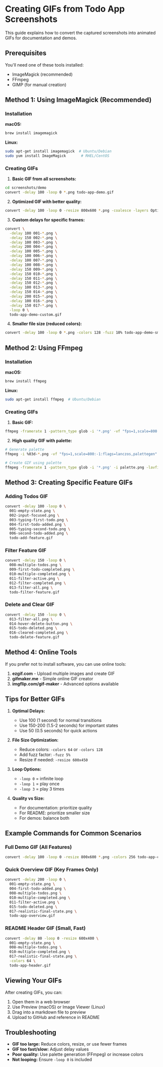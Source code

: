 # Creating GIFs from Todo App Screenshots

This guide explains how to convert the captured screenshots into animated GIFs for documentation and demos.

## Prerequisites

You'll need one of these tools installed:
- ImageMagick (recommended)
- FFmpeg
- GIMP (for manual creation)

## Method 1: Using ImageMagick (Recommended)

### Installation

**macOS:**
```bash
brew install imagemagick
```

**Linux:**
```bash
sudo apt-get install imagemagick  # Ubuntu/Debian
sudo yum install ImageMagick       # RHEL/CentOS
```

### Creating GIFs

1. **Basic GIF from all screenshots:**
```bash
cd screenshots/demo
convert -delay 100 -loop 0 *.png todo-app-demo.gif
```

2. **Optimized GIF with better quality:**
```bash
convert -delay 100 -loop 0 -resize 800x600 *.png -coalesce -layers OptimizePlus todo-app-demo-optimized.gif
```

3. **Custom delays for specific frames:**
```bash
convert \
  -delay 100 001-*.png \
  -delay 150 002-*.png \
  -delay 100 003-*.png \
  -delay 200 004-*.png \
  -delay 100 005-*.png \
  -delay 100 006-*.png \
  -delay 100 007-*.png \
  -delay 100 008-*.png \
  -delay 150 009-*.png \
  -delay 150 010-*.png \
  -delay 150 011-*.png \
  -delay 150 012-*.png \
  -delay 100 013-*.png \
  -delay 150 014-*.png \
  -delay 200 015-*.png \
  -delay 100 016-*.png \
  -delay 150 017-*.png \
  -loop 0 \
  todo-app-demo-custom.gif
```

4. **Smaller file size (reduced colors):**
```bash
convert -delay 100 -loop 0 *.png -colors 128 -fuzz 10% todo-app-demo-small.gif
```

## Method 2: Using FFmpeg

### Installation

**macOS:**
```bash
brew install ffmpeg
```

**Linux:**
```bash
sudo apt-get install ffmpeg  # Ubuntu/Debian
```

### Creating GIFs

1. **Basic GIF:**
```bash
ffmpeg -framerate 1 -pattern_type glob -i '*.png' -vf "fps=1,scale=800:-1:flags=lanczos" todo-app-demo.gif
```

2. **High quality GIF with palette:**
```bash
# Generate palette
ffmpeg -i %03d-*.png -vf "fps=1,scale=800:-1:flags=lanczos,palettegen" palette.png

# Create GIF using palette
ffmpeg -framerate 1 -pattern_type glob -i '*.png' -i palette.png -lavfi "fps=1,scale=800:-1:flags=lanczos[x];[x][1:v]paletteuse" todo-app-demo-hq.gif
```

## Method 3: Creating Specific Feature GIFs

### Adding Todos GIF
```bash
convert -delay 100 -loop 0 \
  001-empty-state.png \
  002-input-focused.png \
  003-typing-first-todo.png \
  004-first-todo-added.png \
  005-typing-second-todo.png \
  006-second-todo-added.png \
  todo-add-feature.gif
```

### Filter Feature GIF
```bash
convert -delay 150 -loop 0 \
  008-multiple-todos.png \
  009-first-todo-completed.png \
  010-multiple-completed.png \
  011-filter-active.png \
  012-filter-completed.png \
  013-filter-all.png \
  todo-filter-feature.gif
```

### Delete and Clear GIF
```bash
convert -delay 150 -loop 0 \
  013-filter-all.png \
  014-hover-delete-button.png \
  015-todo-deleted.png \
  016-cleared-completed.png \
  todo-delete-feature.gif
```

## Method 4: Online Tools

If you prefer not to install software, you can use online tools:

1. **ezgif.com** - Upload multiple images and create GIF
2. **gifmaker.me** - Simple online GIF creator
3. **imgflip.com/gif-maker** - Advanced options available

## Tips for Better GIFs

1. **Optimal Delays:**
   - Use 100 (1 second) for normal transitions
   - Use 150-200 (1.5-2 seconds) for important states
   - Use 50 (0.5 seconds) for quick actions

2. **File Size Optimization:**
   - Reduce colors: `-colors 64` or `-colors 128`
   - Add fuzz factor: `-fuzz 5%`
   - Resize if needed: `-resize 600x450`

3. **Loop Options:**
   - `-loop 0` = infinite loop
   - `-loop 1` = play once
   - `-loop 3` = play 3 times

4. **Quality vs Size:**
   - For documentation: prioritize quality
   - For README: prioritize smaller size
   - For demos: balance both

## Example Commands for Common Scenarios

### Full Demo GIF (All Features)
```bash
convert -delay 100 -loop 0 -resize 800x600 *.png -colors 256 todo-app-complete-demo.gif
```

### Quick Overview GIF (Key Frames Only)
```bash
convert -delay 200 -loop 0 \
  001-empty-state.png \
  004-first-todo-added.png \
  008-multiple-todos.png \
  010-multiple-completed.png \
  011-filter-active.png \
  015-todo-deleted.png \
  017-realistic-final-state.png \
  todo-app-overview.gif
```

### README Header GIF (Small, Fast)
```bash
convert -delay 80 -loop 0 -resize 600x400 \
  001-empty-state.png \
  008-multiple-todos.png \
  010-multiple-completed.png \
  017-realistic-final-state.png \
  -colors 64 \
  todo-app-header.gif
```

## Viewing Your GIFs

After creating GIFs, you can:
1. Open them in a web browser
2. Use Preview (macOS) or Image Viewer (Linux)
3. Drag into a markdown file to preview
4. Upload to GitHub and reference in README

## Troubleshooting

- **GIF too large:** Reduce colors, resize, or use fewer frames
- **GIF too fast/slow:** Adjust delay values
- **Poor quality:** Use palette generation (FFmpeg) or increase colors
- **Not looping:** Ensure `-loop 0` is included